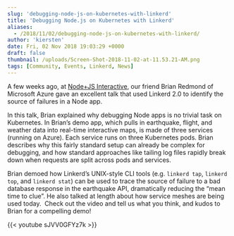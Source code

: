 ```yaml
---
slug: 'debugging-node-js-on-kubernetes-with-linkerd'
title: 'Debugging Node.js on Kubernetes with Linkerd'
aliases:
  - /2018/11/02/debugging-node-js-on-kubernetes-with-linkerd/
author: 'kiersten'
date: Fri, 02 Nov 2018 19:03:29 +0000
draft: false
thumbnail: /uploads/Screen-Shot-2018-11-02-at-11.53.21-AM.png
tags: [Community, Events, Linkerd, News]
---
```


A few weeks ago, at [Node+JS Interactive](https://events.linuxfoundation.org/events/node-js-interactive-2018/), our friend Brian Redmond of Microsoft Azure gave an excellent talk that used Linkerd 2.0 to identify the source of failures in a Node app.

In this talk, Brian explained why debugging Node apps is no trivial task on Kubernetes. In Brian’s demo app, which pulls in earthquake, flight, and weather data into real-time interactive maps, is made of three services (running on Azure). Each service runs on three Kubernetes pods. Brian describes why this fairly standard setup can already be complex for debugging, and how standard approaches like tailing log files rapidly break down when requests are split across pods and services.

Brian demoed how Linkerd’s UNIX-style CLI tools (e.g. `linkerd tap`, `linkerd top`, and `linkerd stat`) can be used to trace the source of failure to a bad database response in the earthquake API, dramatically reducing the “mean time to clue”. He also talked at length about how service meshes are being used today.  Check out the video and tell us what you think, and kudos to Brian for a compelling demo!

{{< youtube sJVV0GFYz7k >}}
